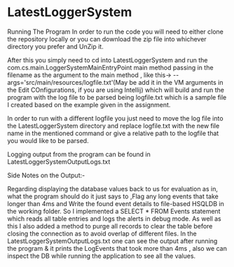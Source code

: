 # LatestLoggerSystem

Running The Program
In order to run the code you will need to either clone the repository locally or you can download the zip file into whichever directory you prefer and UnZip it.

After this you simply need to cd into LatestLoggerSystem and run the com.cs.main.LoggerSystemMainEntryPoint main method passing in the 
filename as the argument to the main method , like this-> --args='src/main/resources/logfile.txt'(May be add it in the VM arguments in the Edit COnfigurations,
if you are using Intellij) which will build and run the program with the log 
file to be parsed being logfile.txt which is a sample file I created based on the example given in the assignment.

In order to run with a different logfile you just need to move the log file into the LatestLoggerSystem directory and replace logfile.txt
with the new file name in the mentioned command or give a relative path to the logfile that you would like to be parsed.

Logging output from the program can be found in LatestLoggerSystemOutputLogs.txt


Side Notes on the Output:-

Regarding displaying the database values back to us for evaluation as in, 
 what the program should do it just says to 
,Flag any long events that take longer than 4ms and Write the found 
event details to file-based HSQLDB in the working folder.
So I implemented a SELECT * FROM Events statement which reads all 
table entries and logs the alerts in debug mode.
As well as this I also added a method to purge all records to clear the table
before closing the connection as to avoid overlap of different files.
In the LatestLoggerSystemOutputLogs.txt one can see the output after running the program
& it prints the LogEvents that took more than 4ms , also we can inspect the DB while running
the application to see all the values.

